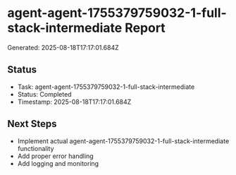 # agent-agent-1755379759032-1-full-stack-intermediate Report

Generated: 2025-08-18T17:17:01.684Z

## Status
- Task: agent-agent-1755379759032-1-full-stack-intermediate
- Status: Completed
- Timestamp: 2025-08-18T17:17:01.684Z

## Next Steps
- Implement actual agent-agent-1755379759032-1-full-stack-intermediate functionality
- Add proper error handling
- Add logging and monitoring
